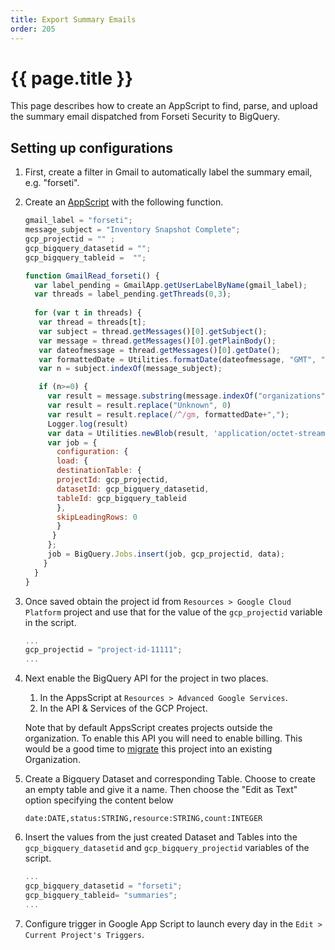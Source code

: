 ```yaml
---
title: Export Summary Emails 
order: 205
---
```

# {{ page.title }}
This page describes how to create an AppScript to find, parse, and upload the
summary email dispatched from Forseti Security to BigQuery.


## Setting up configurations
1. First, create a filter in Gmail to automatically label the summary email,
e.g. "forseti".

1. Create an [AppScript](https://script.google.com/intro) with the following
function.

    ```js
    gmail_label = "forseti";
    message_subject = "Inventory Snapshot Complete";
    gcp_projectid = "" ;
    gcp_bigquery_datasetid = "";
    gcp_bigquery_tableid =  "";
    
    function GmailRead_forseti() {
      var label_pending = GmailApp.getUserLabelByName(gmail_label);
      var threads = label_pending.getThreads(0,3);
      
      for (var t in threads) {
       var thread = threads[t];
       var subject = thread.getMessages()[0].getSubject();
       var message = thread.getMessages()[0].getPlainBody();
       var dateofmessage = thread.getMessages()[0].getDate(); 
       var formattedDate = Utilities.formatDate(dateofmessage, "GMT", "yyyy-MM-dd'T'HH:mm:ss'Z'");
       var n = subject.indexOf(message_subject);
    
       if (n>=0) {
         var result = message.substring(message.indexOf("organizations")).replace(/ /g, ",").split(",\n").join("\n").slice(0, -1);
         var result = result.replace("Unknown", 0)
         var result = result.replace(/^/gm, formattedDate+",");
         Logger.log(result)
         var data = Utilities.newBlob(result, 'application/octet-stream')
         var job = {
           configuration: {
           load: {
           destinationTable: {
           projectId: gcp_projectid,
           datasetId: gcp_bigquery_datasetid,
           tableId: gcp_bigquery_tableid
           },
           skipLeadingRows: 0
           }
          }
         };
         job = BigQuery.Jobs.insert(job, gcp_projectid, data);
        }
      }
    }
    ```
1. Once saved obtain the project id from `Resources > Google Cloud Platform`
project and use that for the value of the `gcp_projectid` variable in the script.

    ```js
    ...
    gcp_projectid = "project-id-11111";
    ...
    ```
1. Next enable the BigQuery API for the project in two places.
    1. In the AppsScript at `Resources > Advanced Google Services`.
    1. In the API & Services of the GCP Project.
    
    Note that by default AppsScript creates projects outside the organization.
    To enable this API you will need to enable billing. This would be a good
    time to [migrate](https://cloud.google.com/resource-manager/docs/migrating-projects-billing)
    this project into an existing Organization.
    
1. Create a Bigquery Dataset and corresponding Table. Choose to create an empty
table and give it a name. Then choose the "Edit as Text" option specifying the
content below

    ```
    date:DATE,status:STRING,resource:STRING,count:INTEGER
    ```
1. Insert the values from the just created Dataset and Tables into the
`gcp_bigquery_datasetid` and `gcp_bigquery_projectid` variables of the script.

    ```js
    ...
    gcp_bigquery_datasetid = "forseti";
    gcp_bigquery_tableid= "summaries";
    ...
    ```

1. Configure trigger in Google App Script to launch every day in the
`Edit > Current Project's Triggers`.
